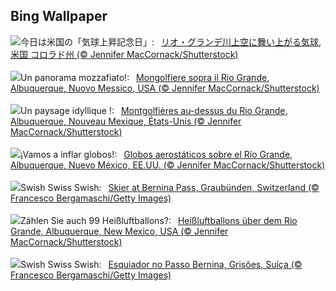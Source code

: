 ## Bing Wallpaper
![](https://www.bing.com/th?id=OHR.BalloonDay_JA-JP2573832501_UHD.jpg&w=1000)今日は米国の「気球上昇記念日」:&nbsp;&ensp;[リオ・グランデ川上空に舞い上がる気球, 米国 コロラド州 (© Jennifer MacCornack/Shutterstock)](https://www.bing.com/th?id=OHR.BalloonDay_JA-JP2573832501_UHD.jpg)
<br><br/>
![](https://www.bing.com/th?id=OHR.BalloonDay_IT-IT9345867684_UHD.jpg&w=1000)Un panorama mozzafiato!:&nbsp;&ensp;[Mongolfiere sopra il Rio Grande, Albuquerque, Nuovo Messico, USA (© Jennifer MacCornack/Shutterstock)](https://www.bing.com/th?id=OHR.BalloonDay_IT-IT9345867684_UHD.jpg)
<br><br/>
![](https://www.bing.com/th?id=OHR.BalloonDay_FR-FR1975351459_UHD.jpg&w=1000)Un paysage idyllique !:&nbsp;&ensp;[Montgolfières au-dessus du Rio Grande, Albuquerque, Nouveau Mexique, États-Unis (© Jennifer MacCornack/Shutterstock)](https://www.bing.com/th?id=OHR.BalloonDay_FR-FR1975351459_UHD.jpg)
<br><br/>
![](https://www.bing.com/th?id=OHR.BalloonDay_ES-ES6385510449_UHD.jpg&w=1000)¡Vamos a inflar globos!:&nbsp;&ensp;[Globos aerostáticos sobre el Río Grande, Albuquerque, Nuevo México, EE.UU. (© Jennifer MacCornack/Shutterstock)](https://www.bing.com/th?id=OHR.BalloonDay_ES-ES6385510449_UHD.jpg)
<br><br/>
![](https://www.bing.com/th?id=OHR.BerninaPass_EN-GB1258077580_UHD.jpg&w=1000)Swish Swiss Swish:&nbsp;&ensp;[Skier at Bernina Pass, Graubünden, Switzerland (© Francesco Bergamaschi/Getty Images)](https://www.bing.com/th?id=OHR.BerninaPass_EN-GB1258077580_UHD.jpg)
<br><br/>
![](https://www.bing.com/th?id=OHR.BalloonDay_DE-DE2164566346_UHD.jpg&w=1000)Zählen Sie auch 99 Heißluftballons?:&nbsp;&ensp;[Heißluftballons über dem Rio Grande, Albuquerque, New Mexico, USA (© Jennifer MacCornack/Shutterstock)](https://www.bing.com/th?id=OHR.BalloonDay_DE-DE2164566346_UHD.jpg)
<br><br/>
![](https://www.bing.com/th?id=OHR.BerninaPass_PT-BR1871424589_UHD.jpg&w=1000)Swish Swiss Swish:&nbsp;&ensp;[Esquiador no Passo Bernina, Grisões, Suíça (© Francesco Bergamaschi/Getty Images)](https://www.bing.com/th?id=OHR.BerninaPass_PT-BR1871424589_UHD.jpg)
<br><br/>
